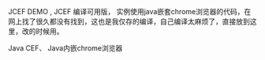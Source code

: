 JCEF DEMO , JCEF 编译可用版， 实例使用java嵌套chrome浏览器的代码，在网上找了很久都没有找到，这也是我仅存的编译，自己编译太麻烦了，直接放到这里，改的时候用。

Java CEF、 Java内嵌chrome浏览器
